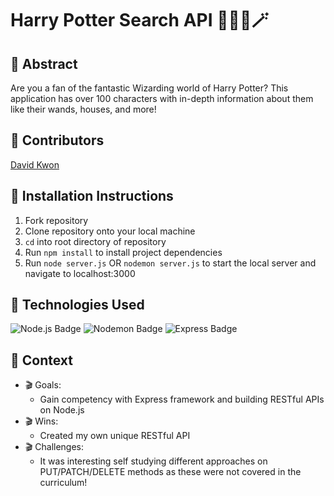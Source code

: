 # Harry Potter Search API 🧙🏽‍♂️🪄

## 🎥 Abstract
Are you a fan of the fantastic Wizarding world of Harry Potter? This application has over 100 characters with in-depth information about them like their wands, houses, and more!

## 🎥 Contributors 
[David Kwon](https://github.com/dkwon1223)

## 🎥 Installation Instructions 
  1. Fork repository
  2. Clone repository onto your local machine
  3. `cd` into root directory of repository
  4. Run `npm install` to install project dependencies
  5. Run `node server.js` OR `nodemon server.js` to start the local server and navigate to localhost:3000

## 🎥 Technologies Used 
![Node.js Badge](https://img.shields.io/badge/Node.js-393?logo=nodedotjs&logoColor=fff&style=flat) 
![Nodemon Badge](https://img.shields.io/badge/Nodemon-76D04B?logo=nodemon&logoColor=fff&style=flat)
![Express Badge](https://img.shields.io/badge/Express-000?logo=express&logoColor=fff&style=plastic)

## 🎥 Context
 - 🎬 Goals:
   - Gain competency with Express framework and building RESTful APIs on Node.js
 - 🎬 Wins:
   - Created my own unique RESTful API
- 🎬 Challenges:
   - It was interesting self studying different approaches on PUT/PATCH/DELETE methods as these were not covered in the curriculum!
